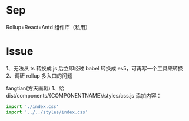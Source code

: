 # Sep

Rollup+React+Antd 组件库（私用）

# Issue

1、无法从 ts 转换成 js 后立即经过 babel 转换成 es5，可再写一个工具来转换
2、调研 rollup 多入口的问题

fangtian(方天画戟)
1、给 dist/components/{COMPONENTNAME}/styles/css.js 添加内容：

```javascript
import './index.css'
import '../../styles/index.css'
```
